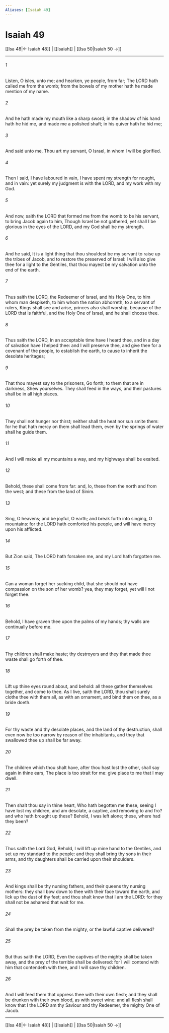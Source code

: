 ```yaml
---
Aliases: [Isaiah 49]
---
```

# Isaiah 49

[[Isa 48|← Isaiah 48]] | [[Isaiah]] | [[Isa 50|Isaiah 50 →]]
***



###### 1 
Listen, O isles, unto me; and hearken, ye people, from far; The LORD hath called me from the womb; from the bowels of my mother hath he made mention of my name. 

###### 2 
And he hath made my mouth like a sharp sword; in the shadow of his hand hath he hid me, and made me a polished shaft; in his quiver hath he hid me; 

###### 3 
And said unto me, Thou art my servant, O Israel, in whom I will be glorified. 

###### 4 
Then I said, I have laboured in vain, I have spent my strength for nought, and in vain: yet surely my judgment is with the LORD, and my work with my God. 

###### 5 
And now, saith the LORD that formed me from the womb to be his servant, to bring Jacob again to him, Though Israel be not gathered, yet shall I be glorious in the eyes of the LORD, and my God shall be my strength. 

###### 6 
And he said, It is a light thing that thou shouldest be my servant to raise up the tribes of Jacob, and to restore the preserved of Israel: I will also give thee for a light to the Gentiles, that thou mayest be my salvation unto the end of the earth. 

###### 7 
Thus saith the LORD, the Redeemer of Israel, and his Holy One, to him whom man despiseth, to him whom the nation abhorreth, to a servant of rulers, Kings shall see and arise, princes also shall worship, because of the LORD that is faithful, and the Holy One of Israel, and he shall choose thee. 

###### 8 
Thus saith the LORD, In an acceptable time have I heard thee, and in a day of salvation have I helped thee: and I will preserve thee, and give thee for a covenant of the people, to establish the earth, to cause to inherit the desolate heritages; 

###### 9 
That thou mayest say to the prisoners, Go forth; to them that are in darkness, Shew yourselves. They shall feed in the ways, and their pastures shall be in all high places. 

###### 10 
They shall not hunger nor thirst; neither shall the heat nor sun smite them: for he that hath mercy on them shall lead them, even by the springs of water shall he guide them. 

###### 11 
And I will make all my mountains a way, and my highways shall be exalted. 

###### 12 
Behold, these shall come from far: and, lo, these from the north and from the west; and these from the land of Sinim. 

###### 13 
Sing, O heavens; and be joyful, O earth; and break forth into singing, O mountains: for the LORD hath comforted his people, and will have mercy upon his afflicted. 

###### 14 
But Zion said, The LORD hath forsaken me, and my Lord hath forgotten me. 

###### 15 
Can a woman forget her sucking child, that she should not have compassion on the son of her womb? yea, they may forget, yet will I not forget thee. 

###### 16 
Behold, I have graven thee upon the palms of my hands; thy walls are continually before me. 

###### 17 
Thy children shall make haste; thy destroyers and they that made thee waste shall go forth of thee. 

###### 18 
Lift up thine eyes round about, and behold: all these gather themselves together, and come to thee. As I live, saith the LORD, thou shalt surely clothe thee with them all, as with an ornament, and bind them on thee, as a bride doeth. 

###### 19 
For thy waste and thy desolate places, and the land of thy destruction, shall even now be too narrow by reason of the inhabitants, and they that swallowed thee up shall be far away. 

###### 20 
The children which thou shalt have, after thou hast lost the other, shall say again in thine ears, The place is too strait for me: give place to me that I may dwell. 

###### 21 
Then shalt thou say in thine heart, Who hath begotten me these, seeing I have lost my children, and am desolate, a captive, and removing to and fro? and who hath brought up these? Behold, I was left alone; these, where had they been? 

###### 22 
Thus saith the Lord God, Behold, I will lift up mine hand to the Gentiles, and set up my standard to the people: and they shall bring thy sons in their arms, and thy daughters shall be carried upon their shoulders. 

###### 23 
And kings shall be thy nursing fathers, and their queens thy nursing mothers: they shall bow down to thee with their face toward the earth, and lick up the dust of thy feet; and thou shalt know that I am the LORD: for they shall not be ashamed that wait for me. 

###### 24 
Shall the prey be taken from the mighty, or the lawful captive delivered? 

###### 25 
But thus saith the LORD, Even the captives of the mighty shall be taken away, and the prey of the terrible shall be delivered: for I will contend with him that contendeth with thee, and I will save thy children. 

###### 26 
And I will feed them that oppress thee with their own flesh; and they shall be drunken with their own blood, as with sweet wine: and all flesh shall know that I the LORD am thy Saviour and thy Redeemer, the mighty One of Jacob.

***
[[Isa 48|← Isaiah 48]] | [[Isaiah]] | [[Isa 50|Isaiah 50 →]]
